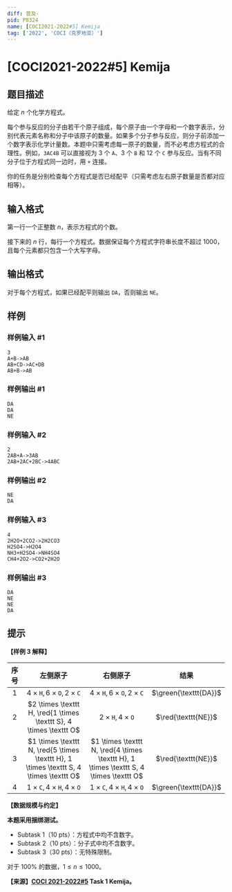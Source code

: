 ```yaml
---
diff: 普及-
pid: P8324
name: [COCI2021-2022#5] Kemija
tag: ['2022', 'COCI（克罗地亚）']
---
```

# [COCI2021-2022#5] Kemija
## 题目描述

给定 $n$ 个化学方程式。

每个参与反应的分子由若干个原子组成，每个原子由一个字母和一个数字表示，分别代表元素名称和分子中该原子的数量。如果多个分子参与反应，则分子前添加一个数字表示化学计量数。本题中只需考虑每一原子的数量，而不必考虑方程式的合理性。例如，$\texttt{3AC4B}$ 可以直接视为 $3$ 个 $\texttt A$、$3$ 个 $\texttt B$ 和 $12$ 个 $\texttt C$ 参与反应。当有不同分子位于方程式同一边时，用 $\texttt +$ 连接。

你的任务是分别检查每个方程式是否已经配平（只需考虑左右原子数量是否都对应相等）。
## 输入格式

第一行一个正整数 $n$，表示方程式的个数。

接下来的 $n$ 行，每行一个方程式。数据保证每个方程式字符串长度不超过 $1000$，且每个元素都只包含一个大写字母。
## 输出格式

对于每个方程式，如果已经配平则输出 $\texttt{DA}$，否则输出 $\texttt{NE}$。
## 样例

### 样例输入 #1
```
3
A+B->AB
AB+CD->AC+DB
AB+B->AB
```
### 样例输出 #1
```
DA
DA
NE
```
### 样例输入 #2
```
2
2AB+A->3AB
2AB+2AC+2BC->4ABC
```
### 样例输出 #2
```
NE
DA
```
### 样例输入 #3
```
4
2H2O+2CO2->2H2CO3
H2SO4->H2O4
NH3+H2SO4->NH4SO4
CH4+2O2->CO2+2H2O
```
### 样例输出 #3
```
DA
NE
NE
DA
```
## 提示

**【样例 3 解释】**

|序号|左侧原子|右侧原子|结果|
| :----------: | :----------: | :----------: | :----------: |
|$1$|$4 \times \texttt H, 6 \times \texttt O, 2 \times \texttt C$|$4 \times \texttt H, 6 \times \texttt O, 2 \times \texttt C$|$\green{\texttt{DA}}$|
|$2$|$2 \times \texttt H, \red{1 \times \texttt S}, 4 \times \texttt O$|$2 \times \texttt H, 4 \times \texttt O$|$\red{\texttt{NE}}$|
|$3$|$1 \times \texttt N, \red{5 \times \texttt H}, 1 \times \texttt S, 4 \times \texttt O$|$1 \times \texttt N, \red{4 \times \texttt H}, 1 \times \texttt S, 4 \times \texttt O$|$\red{\texttt{NE}}$|
|$4$|$1 \times \texttt C, 4 \times \texttt H, 4 \times \texttt O$|$1 \times \texttt C, 4 \times \texttt H, 4 \times \texttt O$|$\green{\texttt{DA}}$|

**【数据规模与约定】**

**本题采用捆绑测试。**

- Subtask 1（10 pts）：方程式中均不含数字。
- Subtask 2（10 pts）：分子式中均不含数字。
- Subtask 3（30 pts）：无特殊限制。

对于 $100\%$ 的数据，$1 \le n \le 1000$。

**【来源】[COCI 2021-2022#5](https://hsin.hr/coci/contest5_tasks.pdf) Task 1 Kemija。**
